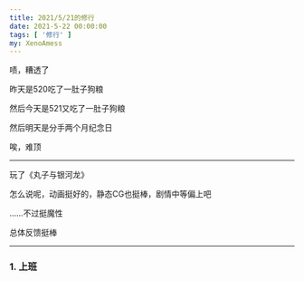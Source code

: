 ```yaml
---
title: 2021/5/21的修行
date: 2021-5-22 00:00:00
tags: [ '修行' ]
my: XenoAmess
---
```


啧，糟透了

昨天是520吃了一肚子狗粮

然后今天是521又吃了一肚子狗粮

然后明天是分手两个月纪念日

唉，难顶

---

玩了《丸子与银河龙》

怎么说呢，动画挺好的，静态CG也挺棒，剧情中等偏上吧

……不过挺魔性

总体反馈挺棒

---

### 1. 上班
